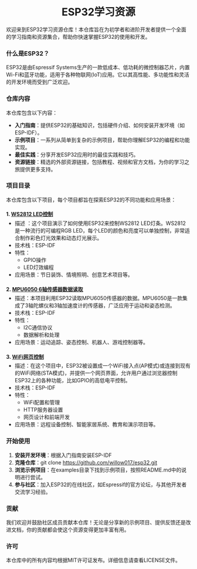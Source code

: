 # <div align="center">ESP32学习资源</div>
欢迎来到ESP32学习资源仓库！本仓库旨在为初学者和进阶开发者提供一个全面的学习指南和资源集合，帮助你快速掌握ESP32的使用和开发。

### 什么是ESP32？
ESP32是由Espressif Systems生产的一款低成本、低功耗的微控制器芯片，内置Wi-Fi和蓝牙功能，适用于各种物联网(IoT)应用。它以其高性能、多功能性和灵活的开发环境而受到广泛欢迎。

### 仓库内容
本仓库包含以下内容：

- **入门指南**：提供ESP32的基础知识，包括硬件介绍、如何安装开发环境（如ESP-IDF）。
- **示例项目**：一系列从简单到复杂的示例项目，帮助你理解ESP32的编程和功能实现。
- **最佳实践**：分享开发ESP32应用时的最佳实践和技巧。
- **资源链接**：精选的外部资源链接，包括教程、视频和官方文档，为你的学习之旅提供更多支持。

### 项目目录
本仓库包含以下项目，每个项目都旨在探索ESP32的不同功能和应用场景：
#### 1. [WS2812 LED控制](https://github.com/willow017/esp32/tree/main/ws2812)
<ul style="margin-top: -1em;">
  <li> 描述 ：这个项目演示了如何使用ESP32来控制WS2812 LED灯条。WS2812是一种流行的可编程RGB LED，每个LED的颜色和亮度可以单独控制，非常适合制作彩色灯光效果和动态灯光展示。</li>
  <li>技术栈：ESP-IDF </li>
  <li>特性：
    <ul>
      <li>GPIO操作</li>
      <li>LED灯效编程</li>
    </ul>
  </li>
  <li>应用场景：节日装饰、情境照明、创意艺术项目等。</li>
</ul>

#### 2. [MPU6050 6轴传感器数据读取](https://github.com/willow017/esp32/tree/main/mpu6050)
<ul style="margin-top: -1em;">
  <li>描述：本项目利用ESP32读取MPU6050传感器的数据。MPU6050是一款集成了3轴陀螺仪和3轴加速度计的传感器，广泛应用于运动和姿态检测。</li>
  <li>技术栈：ESP-IDF </li>
  <li>特性：
    <ul>
      <li>I2C通信协议</li>
      <li>数据解析和处理</li>
    </ul>
  </li>
  <li>应用场景：运动追踪、姿态控制、机器人、游戏控制器等。</li>
</ul>

#### 3. [WiFi网页控制](https://github.com/willow017/esp32/tree/main/wifi/AP)
<ul style="margin-top: -1em;">
  <li>描述：在这个项目中，ESP32被设置成一个WiFi接入点(AP模式)或连接到现有的WiFi网络(STA模式)，并提供一个网页界面，允许用户通过浏览器控制ESP32上的各种功能，比如GPIO的高低电平控制。</li>
  <li>技术栈：ESP-IDF </li>
  <li>特性：
    <ul>
      <li>WiFi配置和管理</li>
      <li>HTTP服务器设置</li>
      <li>网页设计和前端开发</li>
    </ul>
  </li>
  <li>应用场景：远程设备控制、智能家居系统、教育和演示项目等。</li>
</ul>

### 开始使用
1. **安装开发环境**：根据入门指南安装ESP-IDF
2. **克隆仓库**：git clone https://github.com/willow017/esp32.git
3. **浏览示例项目**：在examples目录下找到示例项目，按照README.md中的说明进行尝试。
4. **参与社区**：加入ESP32的在线社区，如Espressif的官方论坛，与其他开发者交流学习经验。

### 贡献
我们欢迎并鼓励社区成员贡献本仓库！无论是分享新的示例项目、提供反馈还是改进文档，你的贡献都会使这个资源变得更加丰富有用。

### 许可
本仓库中的所有内容均根据MIT许可证发布。详细信息请查看LICENSE文件。
 
